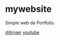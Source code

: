 # mywebsite

Simple web de Portfolio.

[dillinger](https://dillinger.io/)
[youtube](https://www.google.com.ar/search?q=youtube&sxsrf=ALeKk03_dKDQlEKnuB2rZXdURxRRYBRPZQ:1624822325151&source=lnms&tbm=isch&sa=X&ved=2ahUKEwimro3sxrjxAhVHrJUCHQTxDBYQ_AUoAnoECAEQBQ&biw=1920&bih=969#imgrc=XQY3s0qbTuJvzM)
